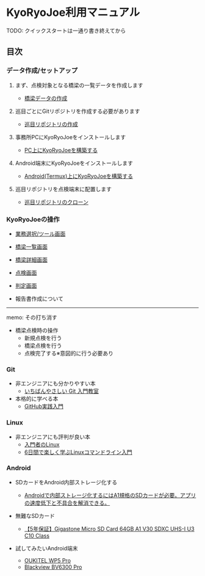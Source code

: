 KyoRyoJoe利用マニュアル
=======================

TODO: クイックスタートは一通り書き終えてから

目次
----

### データ作成/セットアップ

1. まず、点検対象となる橋梁の一覧データを作成します
   * [橋梁データの作成](manual/setup/make_bridge_data.md)

1. 巡目ごとにGitリポジトリを作成する必要があります
   * [巡目リポジトリの作成](manual/setup/make_junme_repository.md)

1. 事務所PCにKyoRyoJoeをインストールします
   * [PC上にKyoRyoJoeを構築する](manual/setup/environment_pc.md)

1. Android端末にKyoRyoJoeをインストールします
   * [Android(Termux)上にKyoRyoJoeを構築する](manual/setup/environment_android_termux.md)

1. 巡目リポジトリを点検端末に配置します
   * [巡目リポジトリのクローン](manual/setup/clone_junme_repository.md)

### KyoRyoJoeの操作

* [業務選択/ツール画面](manual/operation/work_page.md)

* [橋梁一覧画面](manual/operation/list_page.md)

* [橋梁詳細画面](manual/operation/bridge_page.md)

* [点検画面](manual/operation/inspect_page.md)

* [判定画面](manual/operation/check_page.md)

* 報告書作成について


-----------------

memo: その打ち消す

* 橋梁点検時の操作
  * 新規点検を行う
  * 橋梁点検を行う
  * 点検完了する※意図的に行う必要あり

### Git

* 非エンジニアにも分かりやすい本
  * [いちばんやさしい Git 入門教室](https://www.amazon.co.jp/dp/4800712467/)
* 本格的に学べる本
  * [GitHub実践入門](https://www.amazon.co.jp/dp/477416366X/)

### Linux

* 非エンジニアにも評判が良い本
  * [入門者のLinux](https://www.amazon.co.jp/dp/4062579898)
  * [6日間で楽しく学ぶLinuxコマンドライン入門](https://www.amazon.co.jp/dp/4844396617/)

### Android

* SDカードをAndroid内部ストレージ化する
  * [Androidで内部ストレージ化するにはA1規格のSDカードが必要。アプリの速度低下と不具合を解消できる。](https://blog.onk164.net/archives/912.html)
* 無難なSDカード
  * [【5年保証】Gigastone Micro SD Card 64GB A1 V30 SDXC UHS-I U3 C10 Class](https://www.amazon.co.jp/dp/B07P9TY25X/)

* 試してみたいAndroid端末
  * [OUKITEL WP5 Pro](https://www.amazon.co.jp/dp/B082LX2ZVJ/)
  * [Blackview BV6300 Pro](https://www.amazon.co.jp/dp/B08DJ34MN5/)

